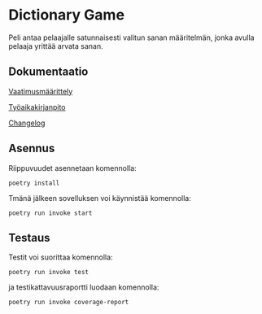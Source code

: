 # Dictionary Game

Peli antaa pelaajalle satunnaisesti valitun sanan määritelmän, jonka avulla pelaaja yrittää arvata sanan.
## Dokumentaatio

[Vaatimusmäärittely](https://github.com/juhanikat/ot-harjoitustyo/blob/master/dokumentaatio/vaatimusmaarittely.md)

[Työaikakirjanpito](https://github.com/juhanikat/ot-harjoitustyo/blob/master/dokumentaatio/tuntikirjanpito.md)

[Changelog](https://github.com/juhanikat/ot-harjoitustyo/blob/master/dokumentaatio/changelog.md)

## Asennus

Riippuvuudet asennetaan komennolla:
```
poetry install
```
Tmänä jälkeen sovelluksen voi käynnistää komennolla:
```
poetry run invoke start
```

## Testaus

Testit voi suorittaa komennolla:
```
poetry run invoke test
```
ja testikattavuusraportti luodaan komennolla:
```
poetry run invoke coverage-report
```
